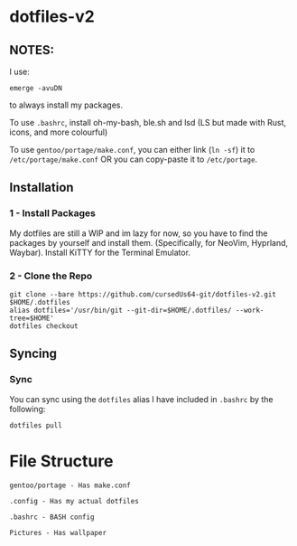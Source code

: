 # dotfiles-v2
## NOTES:

I use:

```
emerge -avuDN
```

to always install my packages.

To use `.bashrc`, install oh-my-bash, ble.sh and lsd (LS but made with Rust, icons, and more colourful)


To use `gentoo/portage/make.conf`, you can either link (`ln -sf`) it to `/etc/portage/make.conf` OR you can copy-paste it to `/etc/portage`.

## Installation

### 1 - Install Packages

My dotfiles are still a WIP and im lazy for now, so you have to find the packages by yourself and install them. (Specifically, for NeoVim, Hyprland, Waybar). Install KiTTY for the Terminal Emulator.

### 2 - Clone the Repo

```
git clone --bare https://github.com/cursedUs64-git/dotfiles-v2.git $HOME/.dotfiles
alias dotfiles='/usr/bin/git --git-dir=$HOME/.dotfiles/ --work-tree=$HOME'
dotfiles checkout
```

## Syncing

### Sync

You can sync using the `dotfiles` alias I have included in `.bashrc` by the following:
```
dotfiles pull
```

# File Structure

```
gentoo/portage - Has make.conf

.config - Has my actual dotfiles

.bashrc - BASH config

Pictures - Has wallpaper
```
